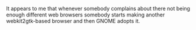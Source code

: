 It appears to me that whenever somebody complains about there not being enough different web browsers somebody starts making another webkit2gtk-based browser and then GNOME adopts it.
